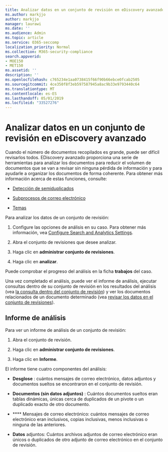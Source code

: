 ```yaml
---
title: Analizar datos en un conjunto de revisión en eDiscovery avanzado
ms.author: markjjo
author: markjjo
manager: laurawi
ms.date: ''
ms.audience: Admin
ms.topic: article
ms.service: O365-seccomp
localization_priority: Normal
ms.collection: M365-security-compliance
search.appverid:
- MOE150
- MET150
ms.assetid: ''
description: ''
ms.openlocfilehash: c765234e1aa0738415f66f90b66ebce0fcab2505
ms.sourcegitcommit: 4ce350f8f3eb597587945a8ac9b33e9793440c64
ms.translationtype: MT
ms.contentlocale: es-ES
ms.lasthandoff: 05/01/2019
ms.locfileid: "33527276"
---
```

# <a name="analyze-data-in-a-review-set-in-advanced-ediscovery"></a>Analizar datos en un conjunto de revisión en eDiscovery avanzado

Cuando el número de documentos recopilados es grande, puede ser difícil revisarlos todos. EDiscovery avanzado proporciona una serie de herramientas para analizar los documentos para reducir el volumen de documentos que se van a revisar sin ninguna pérdida de información y para ayudarle a organizar los documentos de forma coherente. Para obtener más información acerca de estas funciones, consulte:

- [Detección de semiduplicados](near-duplicates.md)

- [Subprocesos de correo electrónico](email-threading.md)

- [Temas](themes.md)

Para analizar los datos de un conjunto de revisión:

1. Configure las opciones de análisis en su caso. Para obtener más información, vea [Configure Search and Analytics Settings](configure-search-analytics-settings.md).

2. Abra el conjunto de revisiones que desee analizar.

3. Haga clic en **administrar conjunto de revisiones**.

4. Haga clic en **analizar**.

Puede comprobar el progreso del análisis en la ficha **trabajos** del caso.

 Una vez completado el análisis, puede ver el informe de análisis, ejecutar consultas dentro de su conjunto de revisión en los resultados del análisis (vea [la consulta dentro del conjunto de revisión](review-set-search.md)) y ver los documentos relacionados de un documento determinado (vea [revisar los datos en el conjunto de revisiones](reviewing-data-in-review-set.md)).

## <a name="analytics-report"></a>Informe de análisis

Para ver un informe de análisis de un conjunto de revisión:

1. Abra el conjunto de revisión.

2. Haga clic en **administrar conjunto de revisiones**.

3. Haga clic en **Informe**.

El informe tiene cuatro componentes del análisis:

- **Desglose** : cuántos mensajes de correo electrónico, datos adjuntos y documentos sueltos se encontraron en el conjunto de revisión.

- **Documentos (sin datos adjuntos)** : Cuántos documentos sueltos eran tablas dinámicas, únicas cerca de duplicados de un pivote o un duplicado exacto de otro documento.

- **** Mensajes de correo electrónico: cuántos mensajes de correo electrónico eran inclusivos, copias inclusivas, menos inclusivas o ninguna de las anteriores.

- **Datos** adjuntos: Cuántos archivos adjuntos de correo electrónico eran únicos o duplicados de otro adjunto de correo electrónico en el conjunto de revisión.